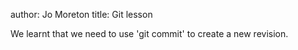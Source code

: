 author: Jo Moreton
title: Git lesson

We learnt that we need to use 'git commit' to create a new revision.